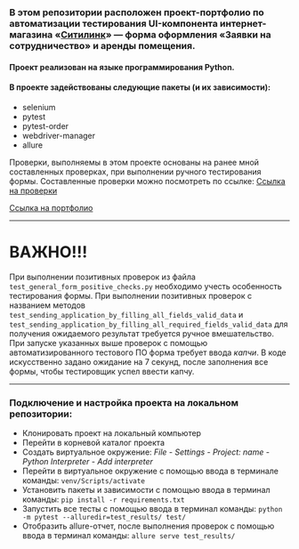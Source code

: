 ### В этом репозитории расположен проект-портфолио по автоматизации тестирования UI-компонента интернет-магазина «[Ситилинк](https://www.citilink.ru/rent/)» — форма оформления «Заявки на сотрудничество» и аренды помещения.

#### Проект реализован на языке программирования Python.
#### В проекте задействованы следующие пакеты (и их зависимости):
- selenium
- pytest
- pytest-order
- webdriver-manager
- allure

Проверки, выполняемы в этом проекте основаны на ранее мной составленных проверках, при выполнении ручного тестирования формы.
Составленные проверки можно посмотреть по ссылке: [Ссылка на проверки](https://docs.google.com/spreadsheets/d/1X5DfJBz8_889Zj-2zQD4egbdoxDBBPHvtp0Zu1kLZD0/edit#gid=1272824100 "Проверка функционала формы \"Заявка на сотрудничество\" Больше 150 М2")

[Ссылка на портфолио](https://docs.google.com/document/d/1qqiY6eE5F0_nukb1E979TQb4SeIlW6y7y4AQ6zcDu28/edit "QA Engineer | Тестировщик – Силкин Евгений")

---
# ВАЖНО!!!

При выполнении позитивных проверок из файла `test_general_form_positive_checks.py` необходимо учесть особенность тестирования формы.
При выполнении позитивных проверок с названием методов `test_sending_application_by_filling_all_fields_valid_data` и `test_sending_application_by_filling_all_required_fields_valid_data` для получения ожидаемого результат требуется ручное вмешательство.
При запуске указанных выше проверок с помощью автоматизированного тестового ПО форма требует ввода *капчи*. В коде искусственно задано ожидание на 7 секунд, после заполнения все формы, чтобы тестировщик успел ввести капчу.

---

### Подключение и настройка проекта на локальном репозитории:
- Клонировать проект на локальный компьютер
- Перейти в корневой каталог проекта
- Создать виртуальное окружение:
_File - Settings - Project: name - Python Interpreter - Add interpreter_
- Перейти в виртуальное окружение с помощью ввода в терминале команды: `venv/Scripts/activate`
- Установить пакеты и зависимости с помощью ввода в терминал команды: `pip install -r requirements.txt`
- Запустить все тесты с помощью ввода в терминал команды: `python -m pytest --alluredir=test_results/ test/`
- Отобразить allure-отчет, после выполнения проверок с помощью ввода в терминал команды: `allure serve test_results/`

